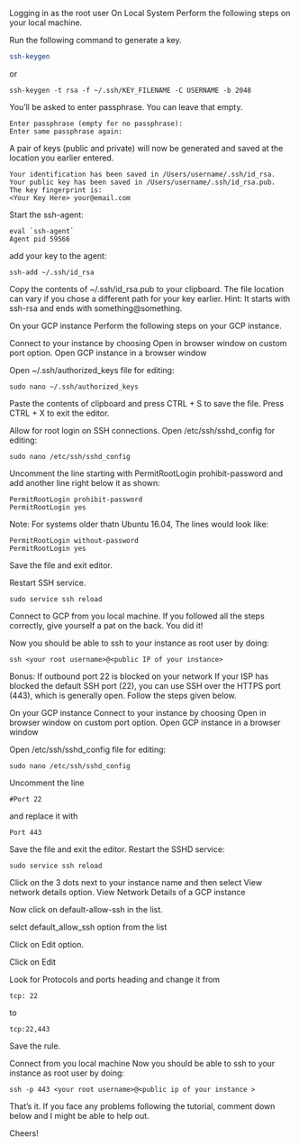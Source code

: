 Logging in as the root user
On Local System
Perform the following steps on your local machine.

Run the following command to generate a key.
```bash
ssh-keygen
```
or
```
ssh-keygen -t rsa -f ~/.ssh/KEY_FILENAME -C USERNAME -b 2048
```
You’ll be asked to enter passphrase. You can leave that empty.
```
Enter passphrase (empty for no passphrase):
Enter same passphrase again:
```
A pair of keys (public and private) will now be generated and saved at the location you earlier entered.
```
Your identification has been saved in /Users/username/.ssh/id_rsa.
Your public key has been saved in /Users/username/.ssh/id_rsa.pub.
The key fingerprint is:
<Your Key Here> your@email.com
```
Start the ssh-agent:
```
eval `ssh-agent`
Agent pid 59566
```
add your key to the agent:
```
ssh-add ~/.ssh/id_rsa
```
Copy the contents of ~/.ssh/id_rsa.pub to your clipboard. The file location can vary if you chose a different path for your key earlier.
Hint: It starts with ssh-rsa and ends with something@something.

On your GCP instance
Perform the following steps on your GCP instance.

Connect to your instance by choosing Open in browser window on custom port option.
Open GCP instance in a browser window

Open ~/.ssh/authorized_keys file for editing:
```
sudo nano ~/.ssh/authorized_keys
```
Paste the contents of clipboard and press CTRL + S to save the file. Press CTRL + X to exit the editor.

Allow for root login on SSH connections. Open /etc/ssh/sshd_config for editing:
```
sudo nano /etc/ssh/sshd_config
```
Uncomment the line starting with PermitRootLogin prohibit-password and add another line right below it as shown:
```
PermitRootLogin prohibit-password
PermitRootLogin yes
```
Note: For systems older thatn Ubuntu 16.04, The lines would look like:
```
PermitRootLogin without-password
PermitRootLogin yes
```
Save the file and exit editor.

Restart SSH service.
```
sudo service ssh reload
```
Connect to GCP from you local machine.
If you followed all the steps correctly, give yourself a pat on the back. You did it!

Now you should be able to ssh to your instance as root user by doing:
```
ssh <your root username>@<public IP of your instance>
```
Bonus: If outbound port 22 is blocked on your network
If your ISP has blocked the default SSH port (22), you can use SSH over the HTTPS port (443), which is generally open. Follow the steps given below.

On your GCP instance
Connect to your instance by choosing Open in browser window on custom port option.
Open GCP instance in a browser window

Open /etc/ssh/sshd_config file for editing:
```
sudo nano /etc/ssh/sshd_config
```
Uncomment the line
```
#Port 22
```
and replace it with
```
Port 443
```
Save the file and exit the editor.
Restart the SSHD service:
```
sudo service ssh reload
```
Click on the 3 dots next to your instance name and then select View network details option.
View Network Details of a GCP instance

Now click on default-allow-ssh in the list.

selct default_allow_ssh option from the list

Click on Edit option.

Click on Edit

Look for Protocols and ports heading and change it from
```
tcp: 22
```
to
```
tcp:22,443
```
Save the rule.

Connect from you local machine
Now you should be able to ssh to your instance as root user by doing:
```
ssh -p 443 <your root username>@<public ip of your instance >
```
That’s it. If you face any problems following the tutorial, comment down below and I might be able to help out.

Cheers!
